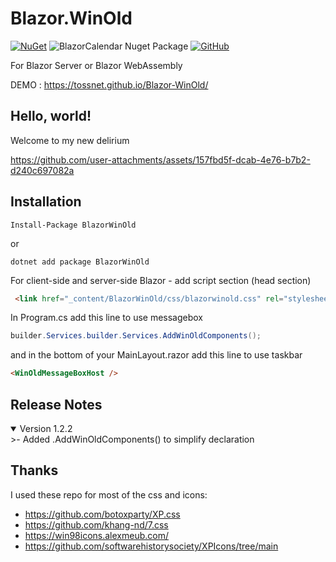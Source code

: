 # Blazor.WinOld

[![NuGet](https://img.shields.io/nuget/v/BlazorWinOld.svg)](https://www.nuget.org/packages/BlazorWinOld/)  ![BlazorCalendar Nuget Package](https://img.shields.io/nuget/dt/BlazorWinOld)
[![GitHub](https://img.shields.io/github/license/tossnet/Blazor-WinOld?color=594ae2&logo=github&style=flat-square)](https://github.com/tossnet/Blazor-WinOld/blob/master/LICENSE.txt)


For Blazor Server or Blazor WebAssembly

DEMO : https://tossnet.github.io/Blazor-WinOld/

## Hello, world!
Welcome to my new delirium


https://github.com/user-attachments/assets/157fbd5f-dcab-4e76-b7b2-d240c697082a




## Installation

```
Install-Package BlazorWinOld
```
or
```
dotnet add package BlazorWinOld
```
For client-side and server-side Blazor - add script section (head section)

```html
 <link href="_content/BlazorWinOld/css/blazorwinold.css" rel="stylesheet" />
```

In Program.cs add this line to use messagebox
```csharp
builder.Services.builder.Services.AddWinOldComponents();
```
and in the bottom of your MainLayout.razor add this line to use taskbar
```html
<WinOldMessageBoxHost />
```


## <a name="ReleaseNotes"></a>Release Notes

<details open="open"><summary>Version 1.2.2</summary>
>- Added .AddWinOldComponents() to simplify declaration
</details>

## Thanks

I used these repo for most of the css and icons:
- https://github.com/botoxparty/XP.css
- https://github.com/khang-nd/7.css
- https://win98icons.alexmeub.com/
- https://github.com/softwarehistorysociety/XPIcons/tree/main
